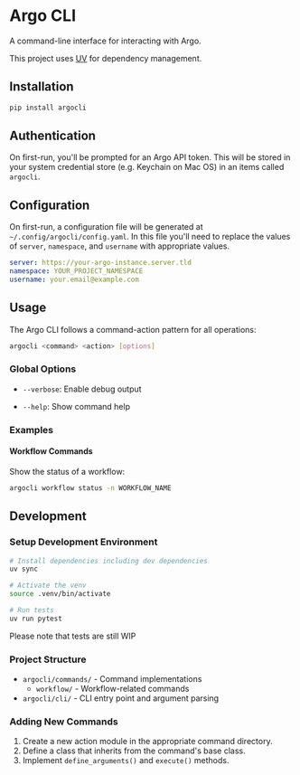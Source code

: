# Argo CLI

A command-line interface for interacting with Argo.

This project uses [UV](https://github.com/astral-sh/uv) for dependency management.

## Installation

```bash
pip install argocli
```

## Authentication

On first-run, you'll be prompted for an Argo API token. This will be stored in your system credential store (e.g. Keychain on Mac OS) in an items called `argocli`.

## Configuration

On first-run, a configuration file will be generated at `~/.config/argocli/config.yaml`. In this file you'll need to replace the values of `server`, `namespace`, and `username` with appropriate values.

```yaml
server: https://your-argo-instance.server.tld
namespace: YOUR_PROJECT_NAMESPACE
username: your.email@example.com
```

## Usage

The Argo CLI follows a command-action pattern for all operations:

```bash
argocli <command> <action> [options]
```

### Global Options

- `--verbose`: Enable debug output
<!-- - `--output [table|json]`: Control output format (default table) -->
- `--help`: Show command help
<!-- --suppress-output: Hide command output -->
<!-- --version: Display version information -->

### Examples

#### Workflow Commands

Show the status of a workflow:

```bash
argocli workflow status -n WORKFLOW_NAME
```

## Development

### Setup Development Environment

```bash
# Install dependencies including dev dependencies
uv sync

# Activate the venv
source .venv/bin/activate

# Run tests
uv run pytest
```

Please note that tests are still WIP

### Project Structure

- `argocli/commands/` - Command implementations
  - `workflow/` - Workflow-related commands
- `argocli/cli/` - CLI entry point and argument parsing

### Adding New Commands

1. Create a new action module in the appropriate command directory.
2. Define a class that inherits from the command's base class.
3. Implement `define_arguments()` and `execute()` methods.
